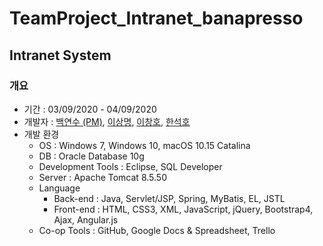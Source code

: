 # TeamProject_Intranet_banapresso

## Intranet System
### 개요
- 기간 : 03/09/2020 - 04/09/2020
- 개발자 : [백연수 (PM)](https://github.com/yeonsu100), [이상명](https://github.com/2ee30), [이창호](https://github.com/Maltitols), [한석호](https://github.com/gkstjrgh4)
- 개발 환경
  - OS : Windows 7, Windows 10, macOS 10.15 Catalina
  - DB : Oracle Database 10g
  - Development Tools : Eclipse, SQL Developer
  - Server : Apache Tomcat 8.5.50
  - Language
    - Back-end : Java, Servlet/JSP, Spring, MyBatis, EL, JSTL
    - Front-end : HTML, CSS3, XML, JavaScript, jQuery, Bootstrap4, Ajax, Angular.js
  - Co-op Tools : GitHub, Google Docs & Spreadsheet, Trello
